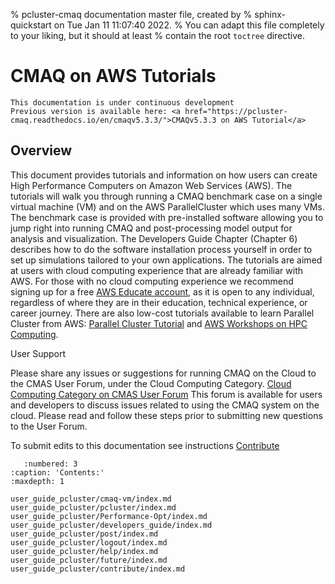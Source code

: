 % pcluster-cmaq documentation master file, created by
%   sphinx-quickstart on Tue Jan 11 11:07:40 2022.
%   You can adapt this file completely to your liking, but it should at least
%   contain the root `toctree` directive.

# CMAQ on AWS Tutorials

```{warning}
This documentation is under continuous development
Previous version is available here: <a href="https://pcluster-cmaq.readthedocs.io/en/cmaqv5.3.3/">CMAQv5.3.3 on AWS Tutorial</a>
```

## Overview

This document provides tutorials and information on how users can create High Performance Computers on Amazon Web Services (AWS). The tutorials will walk you through running a CMAQ benchmark case on a single virtual machine (VM) and on the AWS ParallelCluster which uses many VMs. The benchmark case is provided with pre-installed software allowing you to jump right into running CMAQ and post-processing model output for analysis and visualization.  The Developers Guide Chapter (Chapter 6) describes how to do the software installation process yourself in order to set up simulations tailored to your own applications.  The tutorials are aimed at users with cloud computing experience that are already familiar with AWS.  For those with no cloud computing experience we recommend signing up for a free <a href="https://aws.amazon.com/education/awseducate/">AWS Educate account</a>, as it is open to any individual, regardless of where they are in their education, technical experience, or career journey. There are also low-cost tutorials available to learn Parallel Cluster from AWS: <a href="https://catalog.us-east-1.prod.workshops.aws/workshops/6735ed89-c2de-4180-904c-40ac9fba7419/en-US/intro">Parallel Cluster Tutorial</a> and <a href="https://workshops.aws/categories/HPC">AWS Workshops on HPC Computing</a>.

User Support

Please share any issues or suggestions for running CMAQ on the Cloud to the CMAS User Forum, under the Cloud Computing Category. <a href="https://forum.cmascenter.org/t/about-the-cloud-computing-category/4285">Cloud Computing Category on CMAS User Forum</a> This forum is available for users and developers to discuss issues related to using the CMAQ system on the cloud. Please read and follow these steps prior to submitting new questions to the User Forum.

To submit edits to this documentation see instructions <a href="https://cyclecloud-cmaq.readthedocs.io/en/latest/user_guide_cyclecloud/contribute/contribute.html">Contribute</a>


```{toctree}
   :numbered: 3
:caption: 'Contents:'
:maxdepth: 1

user_guide_pcluster/cmaq-vm/index.md
user_guide_pcluster/pcluster/index.md
user_guide_pcluster/Performance-Opt/index.md
user_guide_pcluster/developers_guide/index.md
user_guide_pcluster/post/index.md
user_guide_pcluster/logout/index.md
user_guide_pcluster/help/index.md
user_guide_pcluster/future/index.md
user_guide_pcluster/contribute/index.md
```
